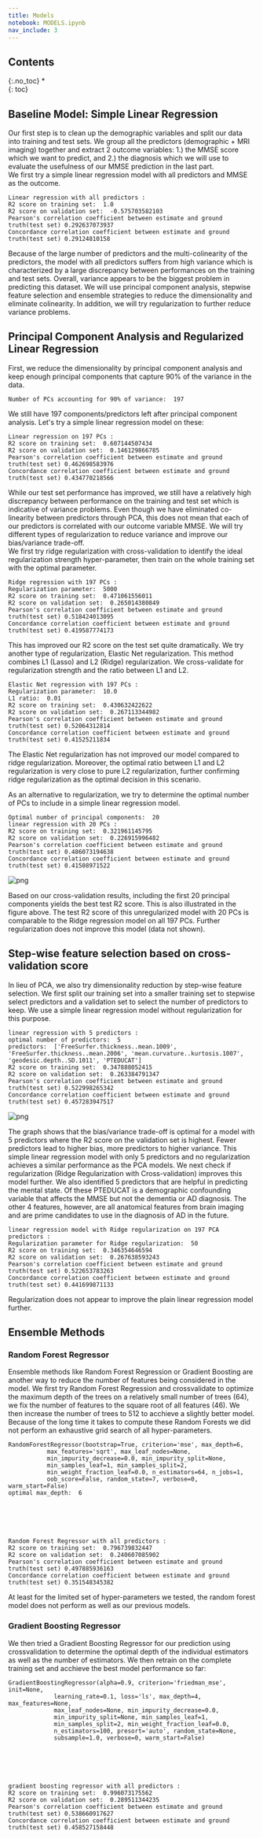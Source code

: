 ```yaml
---
title: Models
notebook: MODELS.ipynb
nav_include: 3
---
```


## Contents
{:.no_toc}
*  
{: toc}














## Baseline Model: Simple Linear Regression


Our first step is to clean up the demographic variables and split our data into training and test sets. We group all the predictors (demographic + MRI imaging) together and extract 2 outcome variables: 1.) the MMSE score which we want to predict, and 2.) the diagnosis which we will use to evaluate the usefulness of our MMSE prediction in the last part.  
We first try a simple linear regression model with all predictors and MMSE as the outcome.









    Linear regression with all predictors : 
    R2 score on training set:  1.0
    R2 score on validation set:  -0.575703582103
    Pearson's correlation coefficient between estimate and ground truth(test set) 0.292637073937
    Concordance correlation coefficient between estimate and ground truth(test set) 0.29124810158


Because of the large number of predictors and the multi-colinearity of the predictors, the model with all predictors suffers from high variance which is characterized by a large discrepancy between performances on the training and test sets. Overall, variance appears to be the biggest problem in predicting this dataset. We will use principal component analysis, stepwise feature selection and ensemble strategies to reduce the dimensionality and eliminate colinearity. In addition, we will try regularization to further reduce variance problems.

## Principal Component Analysis and Regularized Linear Regression
  
    
    
First, we reduce the dimensionality by principal component analysis and keep enough principal components that capture 90% of the variance in the data. 





    Number of PCs accounting for 90% of variance:  197


We still have 197 components/predictors left after principal component analysis. Let's try a simple linear regression model on these:





    Linear regression on 197 PCs : 
    R2 score on training set:  0.607144507434
    R2 score on validation set:  0.146129866785
    Pearson's correlation coefficient between estimate and ground truth(test set) 0.462698583976
    Concordance correlation coefficient between estimate and ground truth(test set) 0.434770218566


While our test set performance has improved, we still have a relatively high discrepancy between performance on the training and test set which is indicative of variance problems. Even though we have eliminated co-linearity between predictors through PCA, this does not mean that each of our predictors is correlated with our outcome variable MMSE. We will try different types of regularization to reduce variance and improve our bias/variance trade-off.  
We first try ridge regularization with cross-validation to identify the ideal regularization strength hyper-parameter, then train on the whole training set with the optimal parameter.





    Ridge regression with 197 PCs : 
    Regularization parameter:  5000
    R2 score on training set:  0.471061556011
    R2 score on validation set:  0.265014380849
    Pearson's correlation coefficient between estimate and ground truth(test set) 0.518424013095
    Concordance correlation coefficient between estimate and ground truth(test set) 0.419587774173


This has improved our R2 score on the test set quite dramatically. We try another type of regularization, Elastic Net regularization. This method combines L1 (Lasso) and L2 (Ridge) regularization. We cross-validate for regularization strength and the ratio between L1 and L2.





    Elastic Net regression with 197 PCs : 
    Regularization parameter:  10.0
    L1 ratio:  0.01
    R2 score on training set:  0.430632422622
    R2 score on validation set:  0.267113344982
    Pearson's correlation coefficient between estimate and ground truth(test set) 0.52064312814
    Concordance correlation coefficient between estimate and ground truth(test set) 0.41525211834


The Elastic Net regularization has not improved our model compared to ridge regularization. Moreover, the optimal ratio between L1 and L2 regularization  is very close to pure L2 regularization, further confirming ridge regularization as the optimal decision in this scenario.

As an alternative to regularization, we try to determine the optimal number of PCs to include in a simple linear regression model.





    
    Optimal number of principal components:  20
    linear regression with 20 PCs : 
    R2 score on training set:  0.321961145795
    R2 score on validation set:  0.226915996482
    Pearson's correlation coefficient between estimate and ground truth(test set) 0.486073194638
    Concordance correlation coefficient between estimate and ground truth(test set) 0.41508971522



![png](MODELS_files/MODELS_18_1.png)


Based on our cross-validation results, including the first 20 principal components yields the best test R2 score. This is also illustrated in the figure above. The test R2 score of this unregularized model with 20 PCs is comparable to the Ridge regression model on all 197 PCs. Further regularization does not improve this model (data not shown).

## Step-wise feature selection based on cross-validation score
  
    
In lieu of PCA, we also try dimensionality reduction by step-wise feature selection. We first split our training set into a smaller training set to stepwise select predictors and a validation set to select the number of predictors to keep. We use a simple linear regression model without regularization for this purpose.









    linear regression with 5 predictors : 
    optimal number of predictors:  5
    predictors:  ['FreeSurfer.thickness..mean.1009', 'FreeSurfer.thickness..mean.2006', 'mean.curvature..kurtosis.1007', 'geodesic.depth..SD.1011', 'PTEDUCAT']
    R2 score on training set:  0.347888052415
    R2 score on validation set:  0.263384791347
    Pearson's correlation coefficient between estimate and ground truth(test set) 0.522998265342
    Concordance correlation coefficient between estimate and ground truth(test set) 0.457283947517



![png](MODELS_files/MODELS_22_1.png)


The graph shows that the bias/variance trade-off is optimal for a model with 5 predictors where the R2 score on the validation set is highest. Fewer predictors lead to higher bias, more predictors to higher variance. This simple linear regression model with only 5 predictors and no regularization achieves a similar performance as the PCA models. We next check if regularization (Ridge Regularization with Cross-validation) improves this model further.
We also identified 5 predictors that are helpful in predicting the mental state. Of these PTEDUCAT is a demographic confounding variable that affects the MMSE but not the dementia or AD diagnosis. The other 4 features, however, are all anatomical features from brain imaging and are prime candidates to use in the diagnosis of AD in the future.




    linear regression model with Ridge regularization on 197 PCA predictors : 
    Regularization parameter for Ridge regularization:  50
    R2 score on training set:  0.346354646594
    R2 score on validation set:  0.267638593243
    Pearson's correlation coefficient between estimate and ground truth(test set) 0.522653783263
    Concordance correlation coefficient between estimate and ground truth(test set) 0.441699871133


Regularization does not appear to improve the plain linear regression model further.

## Ensemble Methods
  
### Random Forest Regressor
  
   
Ensemble methods like Random Forest Regression or Gradient Boosting are another way to reduce the number of features being considered in the model. We first try Random Forest Regression and crossvalidate to optimize the maximum depth of the trees on a relatively small number of trees (64), we fix the number of features to the square root of all features (46). We then increase the number of trees to 512 to acchieve a slightly better model. Because of the long time it takes to compute these Random Forests we did not perform an exhaustive grid search of all hyper-parameters.





    RandomForestRegressor(bootstrap=True, criterion='mse', max_depth=6,
               max_features='sqrt', max_leaf_nodes=None,
               min_impurity_decrease=0.0, min_impurity_split=None,
               min_samples_leaf=1, min_samples_split=2,
               min_weight_fraction_leaf=0.0, n_estimators=64, n_jobs=1,
               oob_score=False, random_state=7, verbose=0, warm_start=False)
    optimal max_depth:  6






    Random Forest Regressor with all predictors : 
    R2 score on training set:  0.796739832447
    R2 score on validation set:  0.240607085902
    Pearson's correlation coefficient between estimate and ground truth(test set) 0.497885936163
    Concordance correlation coefficient between estimate and ground truth(test set) 0.351548345382


At least for the limited set of hyper-parameters we tested, the random forest model does not perform as well as our previous models.

### Gradient Boosting Regressor
  
We then tried a Gradient Boosting Regressor for our prediction using crossvalidation to determine the optimal depth of the individual estimators as well as the number of estimators. We then retrain on the complete training set and acchieve the best model performance so far:





    GradientBoostingRegressor(alpha=0.9, criterion='friedman_mse', init=None,
                 learning_rate=0.1, loss='ls', max_depth=4, max_features=None,
                 max_leaf_nodes=None, min_impurity_decrease=0.0,
                 min_impurity_split=None, min_samples_leaf=1,
                 min_samples_split=2, min_weight_fraction_leaf=0.0,
                 n_estimators=100, presort='auto', random_state=None,
                 subsample=1.0, verbose=0, warm_start=False)






    gradient boosting regressor with all predictors : 
    R2 score on training set:  0.996073175562
    R2 score on validation set:  0.289511344235
    Pearson's correlation coefficient between estimate and ground truth(test set) 0.538660917627
    Concordance correlation coefficient between estimate and ground truth(test set) 0.458527158448




```python

```

